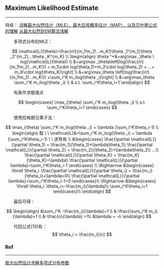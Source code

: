## Maximum Likelihood Estimate
---
待续：
[详解最大似然估计（MLE）、最大后验概率估计（MAP），以及贝叶斯公式的理解](https://blog.csdn.net/u011508640/article/details/72815981)
[从最大似然到EM算法浅解](https://blog.csdn.net/zouxy09/article/details/8537620)


&emsp;&emsp;多项式分布的MLE：

$$
\mathcal{L}(\theta)=\frac{n!}{m_1!m_2!...m_K!}\theta _1^{m_1}\theta _2^{m_2}...\theta _K^{m_K} \\
\begin{align}
\theta ^*&=arg\max _\theta \ log(\mathcal{L}(\theta)) \\
         &=arg\max _\theta\left[log(\frac{n!}{m_1!m_2!...m_K!}) + m_1\cdot log(\theta_1)+m_2\cdot log(\theta_2)  + ...+ m_K\cdot log(\theta_K)\right] \\
         &=arg\max_\theta \left[log(\frac{n!}{m_1!m_2!...m_K!}) +\sum_i^K m_ilog(\theta _i)\right] \\
         &=arg\max_\theta \sum_i^K m_ilog(\theta _i) \\
         & s.t. \sum_i^K\theta_i=1
\end{align}
$$

&emsp;&emsp;有条件求极值点

$$
\begin{cases}
		\max_{\theta} \sum_i^K m_ilog(\theta _i) \\
		s.t. \sum_i^K\theta_i=1
\end{cases}
$$

&emsp;&emsp;使用拉格朗日乘子法：

$$
\max_{\theta} \sum_i^K m_ilog(\theta _i) + \lambda (\sum_i^K\theta_i-1) \\
\begin{align}
取 \ \ \mathcal{L}&=\sum_i^K m_ilog(\theta _i) + \lambda (\sum_i^K\theta_i-1) 
\ \ 求导有 \\
&\begin{cases}
\frac{\partial \mathcal{L}}{\partial \theta_1} = \frac{m_1}{\theta_1}+\lambda\theta_1\\
\frac{\partial \mathcal{L}}{\partial \theta_2} = \frac{m_2}{\theta_2}+\lambda\theta_2\\
...\\
\frac{\partial \mathcal{L}}{\partial \theta_K} = \frac{m_K}{\theta_K}+\lambda\\
\frac{\partial \mathcal{L}}{\partial \lambda}=\sum_i^K\theta_i-1
\end{cases}
\\
\Rightarrow
&\begin{cases}
\forall \theta_i :\frac{\partial \mathcal{L}}{\partial \theta_i} = \frac{m_i}{\theta_i}+\lambda=0\\
\frac{\partial \mathcal{L}}{\partial \lambda}=\sum_i^K\theta_i-1=0
\end{cases}\\
\Rightarrow
&\begin{cases}
\forall \theta_i :\theta_i=-\frac{m_i}{\lambda}\\
\sum_i^K\theta_i=1
\end{cases}\\
\end{align}
$$

&emsp;&emsp;最后可得：

$$
\begin{align}
&\sum_i^K -\frac{m_i}{\lambda}=1 \\
&-\frac{\sum_i^K m_i}{\lambda}=1 \\
&-\frac{n}{\lambda} =1\\
&\lambda = -n
\end{align}
$$

&emsp;&emsp;代回公式(10)有：
$$
\theta_i = \frac{m_i}{n}
$$


### Ref
---
[极大似然估计求解多项式分布参数](https://blog.csdn.net/qy20115549/article/details/80232561)